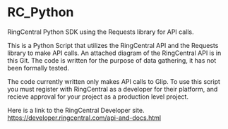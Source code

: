 # RC_Python
RingCentral Python SDK using the Requests library for API calls.

This is a Python Script that utilizes the RingCentral API and the Requests library to make API calls.
An attached diagram of the RingCentral API is in this Git. 
The code is written for the purpose of data gathering, it has not been formally tested.

The code currently written only makes API calls to Glip. To use this script you must register with
RingCentral as a developer for their platform, and recieve approval for your project as a production level project.

Here is a link to the RingCentral Developer site.
https://developer.ringcentral.com/api-and-docs.html
